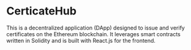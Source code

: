 # CerticateHub
This is a decentralized application (DApp) designed to issue and verify certificates on the Ethereum blockchain. It leverages smart contracts written in Solidity and is built with React.js for the frontend.
